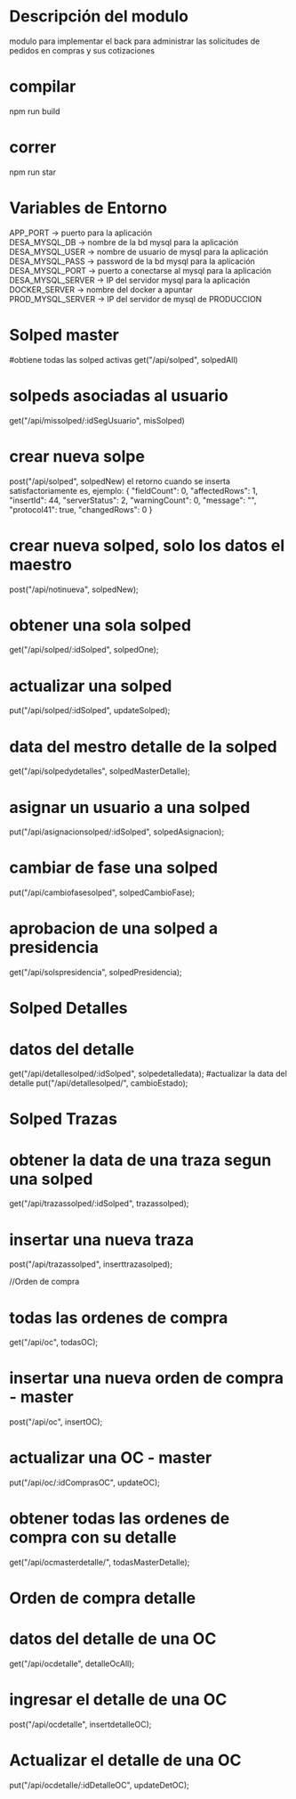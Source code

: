 # Descripción del modulo
modulo para implementar el back para administrar las solicitudes de pedidos en compras y sus cotizaciones

# compilar 
npm run build

# correr
npm run star

# Variables de Entorno
APP_PORT -> puerto para la aplicación  
DESA_MYSQL_DB -> nombre de la bd mysql para la aplicación  
DESA_MYSQL_USER -> nombre de usuario de mysql para la aplicación  
DESA_MYSQL_PASS -> password de la bd mysql para la aplicación  
DESA_MYSQL_PORT -> puerto a conectarse al mysql para la aplicación  
DESA_MYSQL_SERVER -> IP del servidor mysql para la aplicación  
DOCKER_SERVER -> nombre del docker a apuntar   
PROD_MYSQL_SERVER -> IP del servidor de mysql de PRODUCCION     

# Solped master
#obtiene todas las solped activas
get("/api/solped", solpedAll) 

# solpeds asociadas al usuario
get("/api/missolped/:idSegUsuario", misSolped)
# crear nueva solpe
post("/api/solped", solpedNew)
	el retorno cuando se inserta satisfactoriamente es, ejemplo:
		{
			"fieldCount": 0,
			"affectedRows": 1,
			"insertId": 44,
			"serverStatus": 2,
			"warningCount": 0,
			"message": "",
			"protocol41": true,
			"changedRows": 0
		}
# crear nueva solped, solo los datos el maestro
post("/api/notinueva", solpedNew);
# obtener una sola solped
get("/api/solped/:idSolped", solpedOne);
# actualizar una solped
put("/api/solped/:idSolped", updateSolped);
# data del mestro detalle de la solped
get("/api/solpedydetalles", solpedMasterDetalle);
# asignar un usuario a una solped 
put("/api/asignacionsolped/:idSolped", solpedAsignacion);
# cambiar de fase una solped
put("/api/cambiofasesolped", solpedCambioFase);
# aprobacion de una solped a presidencia
get("/api/solspresidencia", solpedPresidencia);

# Solped Detalles
# datos del detalle
get("/api/detallesolped/:idSolped", solpedetalledata);
#actualizar la data del detalle
put("/api/detallesolped/", cambioEstado);

# Solped Trazas
# obtener la data de una traza segun una solped
get("/api/trazassolped/:idSolped", trazassolped);
# insertar una nueva traza
post("/api/trazassolped", inserttrazasolped);

//Orden de compra
# todas las ordenes de compra
get("/api/oc", todasOC);
# insertar una nueva orden de compra - master
post("/api/oc", insertOC);
# actualizar una OC - master
put("/api/oc/:idComprasOC", updateOC);
# obtener todas las ordenes de compra con su detalle
get("/api/ocmasterdetalle/", todasMasterDetalle);

# Orden de compra detalle
# datos del detalle de una OC
get("/api/ocdetalle", detalleOcAll);
# ingresar el detalle de una OC
post("/api/ocdetalle", insertdetalleOC);
# Actualizar el detalle de una OC
put("/api/ocdetalle/:idDetalleOC", updateDetOC);